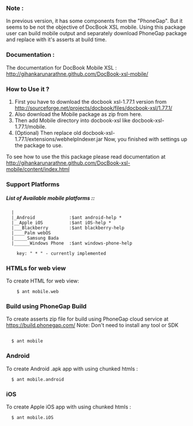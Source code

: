 ### Note :
In previous version, it has some components from the "PhoneGap". But it seems to be not the objective of DocBook XSL mobile. Using this package user can build mobile output and separately download PhoneGap package and replace with it's asserts at build time.

### Documentation :
The documentation for DocBook Mobile XSL : http://gihankarunarathne.github.com/DocBook-xsl-mobile/

###	How to Use it ?

1. First you have to download the docbook xsl-1.77.1 version from http://sourceforge.net/projects/docbook/files/docbook-xsl/1.77.1/
2. Also download the Mobile package as zip from here.
3. Then add Mobile directory into docbook-xsl like docbook-xsl-1.77.1/mobile.
4. (Optional) Then replace old docbook-xsl-1.77.1/extensions/webhelpIndexer.jar
  Now, you finished with settings up the package to use.

To see how to use the this package please read documentation at http://gihankarunarathne.github.com/DocBook-xsl-mobile/content/index.html

### Support Platforms
	
#####  List of Available mobile platforms ::
```
  |
  |_Android             :$ant android-help *
  |__Apple iOS          :$ant iOS-help *
  |___Blackberry        :$ant blackberry-help
  |____Palm webOS
  |_____Samsung Bada
  |______Windows Phone	:$ant windows-phone-help
  ```
```    key: " * " - currently implemented```

### HTMLs for web view

To create HTML for web view:
```
	$ ant mobile.web
```

### Build using PhoneGap Build

To create asserts zip file for build using PhoneGap cloud service at https://build.phonegap.com/
Note: Don't need to install any tool or SDK
```

  $ ant mobile
```

### Android

To create Android .apk app with using chunked htmls :
```
  $ ant mobile.android
```
### iOS

To create Apple iOS app with using chunked htmls :
```
  $ ant mobile.iOS
```

